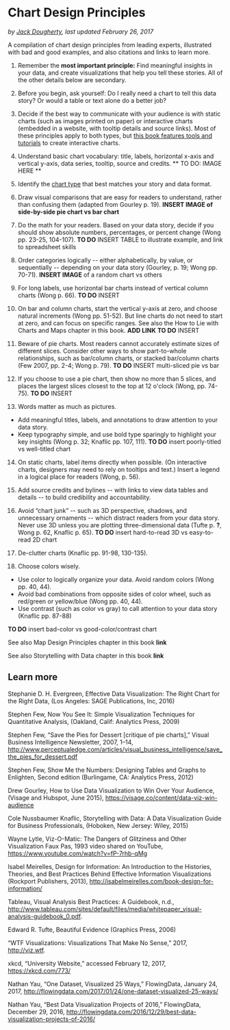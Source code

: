 # Chart Design Principles
*by [Jack Dougherty](../introduction/who.md), last updated February 26, 2017*

A compilation of chart design principles from leading experts, illustrated with bad and good examples, and also citations and links to learn more.


1) Remember the **most important principle:** Find meaningful insights in your data, and create visualizations that help you tell these stories. All of the other details below are secondary.

2) Before you begin, ask yourself: Do I really need a chart to tell this data story? Or would a table or text alone do a better job?

3) Decide if the best way to communicate with your audience is with static charts (such as images printed on paper) or interactive charts (embedded in a website, with tooltip details and source links). Most of these principles apply to both types, but [this book features tools and tutorials](../chart) to create interactive charts.

4) Understand basic chart vocabulary: title, labels, horizontal x-axis and vertical y-axis, data series, tooltip, source and credits. ** TO DO: IMAGE HERE **

5) Identify the [chart type](../chart) that best matches your story and data format.

6) Draw visual comparisons that are easy for readers to understand, rather than confusing them (adapted from Gourley p. 19).
**INSERT IMAGE of side-by-side pie chart vs bar chart**

7) Do the math for your readers. Based on your data story, decide if you should show absolute numbers, percentages, or percent change (Wong pp. 23-25, 104-107).
**TO DO** INSERT TABLE to illustrate example, and link to spreadsheet skills

8) Order categories logically -- either alphabetically, by value, or sequentially -- depending on your data story (Gourley, p. 19; Wong pp. 70-71).
**INSERT IMAGE** of a random chart vs others

9) For long labels, use horizontal bar charts instead of vertical column charts (Wong p. 66).
**TO DO** INSERT

10) On bar and column charts, start the vertical y-axis at zero, and choose natural increments (Wong pp. 51-52). But line charts do not need to start at zero, and can focus on specific ranges. See also the How to Lie with Charts and Maps chapter in this book. **ADD LINK**
**TO DO** INSERT

11) Beware of pie charts. Most readers cannot accurately estimate sizes of different slices. Consider other ways to show part-to-whole relationships, such as bar/column charts, or stacked bar/column charts (Few 2007, pp. 2-4; Wong p. 79).
**TO DO** INSERT multi-sliced pie vs bar

12) If you choose to use a pie chart, then show no more than 5 slices, and places the largest slices closest to the top at 12 o'clock (Wong, pp. 74-75).
**TO DO** INSERT

13) Words matter as much as pictures.
- Add meaningful titles, labels, and annotations to draw attention to your data story.
- Keep typography simple, and use bold type sparingly to highlight your key insights (Wong p. 32; Knaflic pp. 107, 111).
**TO DO** insert poorly-titled vs well-titled chart

14) On static charts, label items directly when possible. (On interactive charts, designers may need to rely on tooltips and text.) Insert a legend in a logical place for readers (Wong, p. 56).

15) Add source credits and bylines -- with links to view data tables and details -- to build credibility and accountability.

16) Avoid “chart junk” -- such as 3D perspective, shadows, and unnecessary ornaments -- which distract readers from your data story. Never use 3D unless you are plotting three-dimensional data (Tufte p. **?**, Wong p. 62, Knaflic p. 65).
**TO DO** insert hard-to-read 3D vs easy-to-read 2D chart

17) De-clutter charts (Knaflic pp. 91-98, 130-135).

18) Choose colors wisely.
- Use color to logically organize your data. Avoid random colors (Wong pp. 40, 44).
- Avoid bad combinations from opposite sides of color wheel, such as red/green or yellow/blue (Wong pp. 40, 44).
- Use contrast (such as color vs gray) to call attention to your data story (Knaflic pp. 87-88)

**TO DO** insert bad-color vs good-color/contrast chart 

See also Map Design Principles chapter in this book **link**

See also Storytelling with Data chapter in this book **link**

## Learn more

Stephanie D. H. Evergreen, Effective Data Visualization: The Right Chart for the Right Data, (Los Angeles: SAGE Publications, Inc, 2016)

Stephen Few, Now You See It: Simple Visualization Techniques for Quantitative Analysis, (Oakland, Calif: Analytics Press, 2009)

Stephen Few, “Save the Pies for Dessert [critique of pie charts],” Visual Business Intelligence Newsletter, 2007, 1–14, http://www.perceptualedge.com/articles/visual_business_intelligence/save_the_pies_for_dessert.pdf

Stephen Few, Show Me the Numbers: Designing Tables and Graphs to Enlighten, Second edition (Burlingame, CA: Analytics Press, 2012)

Drew Gourley, How to Use Data Visualization to Win Over Your Audience, (Visage and Hubspot, June 2015), https://visage.co/content/data-viz-win-audience

Cole Nussbaumer Knaflic, Storytelling with Data: A Data Visualization Guide for Business Professionals, (Hoboken, New Jersey: Wiley, 2015)

Wayne Lytle, Viz-O-Matic: The Dangers of Glitziness and Other Visualization Faux Pas, 1993 video shared on YouTube, https://www.youtube.com/watch?v=fP-7rhb-qMg

Isabel Meirelles, Design for Information: An Introduction to the Histories, Theories, and Best Practices Behind Effective Information Visualizations (Rockport Publishers, 2013), http://isabelmeirelles.com/book-design-for-information/

Tableau, Visual Analysis Best Practices: A Guidebook, n.d., http://www.tableau.com/sites/default/files/media/whitepaper_visual-analysis-guidebook_0.pdf.

Edward R. Tufte, Beautiful Evidence (Graphics Press, 2006)

“WTF Visualizations: Visualizations That Make No Sense,” 2017, http://viz.wtf.

xkcd, “University Website,” accessed February 12, 2017, https://xkcd.com/773/

Nathan Yau, “One Dataset, Visualized 25 Ways,” FlowingData, January 24, 2017, http://flowingdata.com/2017/01/24/one-dataset-visualized-25-ways/

Nathan Yau, “Best Data Visualization Projects of 2016,” FlowingData, December 29, 2016, http://flowingdata.com/2016/12/29/best-data-visualization-projects-of-2016/
